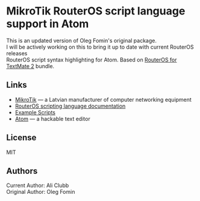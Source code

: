 # MikroTik RouterOS script language support in Atom

 This is an updated version of Oleg Fomin's original package.  
 I will be actively working on this to bring it up to date with current RouterOS releases  
 RouterOS script syntax highlighting for Atom. Based on [RouterOS for TextMate 2](https://bitbucket.org/tiktuk/routeros.tmbundle) bundle.

## Links
- [MikroTik](http://www.mikrotik.com) — a Latvian manufacturer of computer networking equipment
- [RouterOS scripting language documentation](http://wiki.mikrotik.com/wiki/Manual:Scripting)
- [Example Scripts](http://wiki.mikrotik.com/wiki/Scripts)
- [Atom](http://atom.io/) — a hackable text editor

## License
MIT

## Authors
Current Author: Ali Clubb  
Original Author: Oleg Fomin
